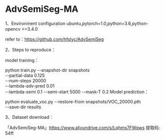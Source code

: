 # AdvSemiSeg-MA
1、Environment configuration
ubuntu,pytorch=1.0,python=3.6,python-opencv >=3.4.0

refer to：https://github.com/hfslyc/AdvSemiSeg


2、Steps to reproduce：

model training：

python train.py --snapshot-dir snapshots \
                --partial-data 0.125 \
                --num-steps 20000 \
                --lambda-adv-pred 0.01 \
                --lambda-semi 0.1 --semi-start 5000 --mask-T 0.2
Model prediction：

python evaluate_voc.py --restore-from snapshots/VOC_20000.pth \
                       --save-dir results

3、Dataset download：

「AdvSemiSeg-MA」https://www.aliyundrive.com/s/Lqhms7FWqws 提取码: 54ff
